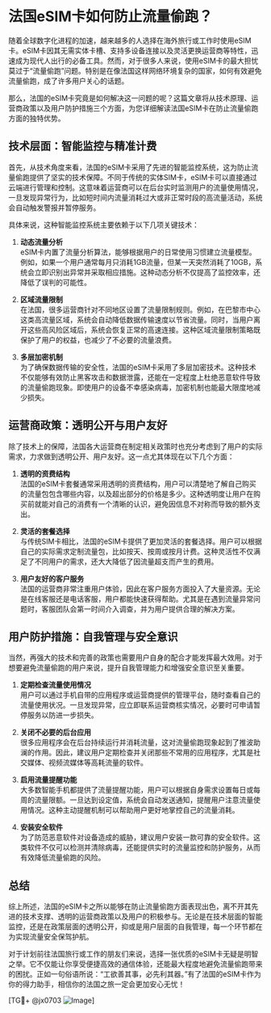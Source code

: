 # 法国eSIM卡如何防止流量偷跑？

随着全球数字化进程的加速，越来越多的人选择在海外旅行或工作时使用eSIM卡。eSIM卡因其无需实体卡槽、支持多设备连接以及灵活更换运营商等特性，迅速成为现代人出行的必备工具。然而，对于很多人来说，使用eSIM卡的最大担忧莫过于“流量偷跑”问题。特别是在像法国这样网络环境复杂的国家，如何有效避免流量偷跑，成了许多用户关心的话题。

那么，法国的eSIM卡究竟是如何解决这一问题的呢？这篇文章将从技术原理、运营商政策以及用户防护措施三个方面，为您详细解读法国eSIM卡在防止流量偷跑方面的独特优势。

## 技术层面：智能监控与精准计费

首先，从技术角度来看，法国的eSIM卡采用了先进的智能监控系统，这为防止流量偷跑提供了坚实的技术保障。不同于传统的实体SIM卡，eSIM卡可以直接通过云端进行管理和控制。这意味着运营商可以在后台实时监测用户的流量使用情况，一旦发现异常行为，比如短时间内流量消耗过大或非正常时段的高流量活动，系统会自动触发警报并暂停服务。

具体来说，这种智能监控系统主要依赖于以下几项关键技术：

1. **动态流量分析**  
   eSIM卡内置了流量分析算法，能够根据用户的日常使用习惯建立流量模型。例如，如果一个用户通常每月只消耗1GB流量，但某一天突然消耗了10GB，系统会立即识别出异常并采取相应措施。这种动态分析不仅提高了监控效率，还降低了误判的可能性。

2. **区域流量限制**  
   在法国，很多运营商针对不同地区设置了流量限制规则。例如，在巴黎市中心这类高流量区域，系统会自动降低数据传输速度以节省流量。同时，当用户离开这些高风险区域后，系统会恢复正常的高速连接。这种区域流量限制策略既保护了用户的权益，也减少了不必要的流量浪费。

3. **多层加密机制**  
   为了确保数据传输的安全性，法国的eSIM卡采用了多层加密技术。这种技术不仅能够有效防止黑客攻击和数据泄露，还能在一定程度上杜绝恶意软件导致的流量偷跑现象。即使用户的设备不幸感染病毒，加密机制也能最大限度地减少损失。

## 运营商政策：透明公开与用户友好

除了技术上的保障，法国各大运营商在制定相关政策时也充分考虑到了用户的实际需求，力求做到透明公开、用户友好。这一点尤其体现在以下几个方面：

1. **透明的资费结构**  
   法国的eSIM卡套餐通常采用透明的资费结构，用户可以清楚地了解自己购买的流量包包含哪些内容，以及超出部分的价格是多少。这种透明度让用户在购买前就能对自己的消费有一个清晰的认识，避免因信息不对称而导致的额外支出。

2. **灵活的套餐选择**  
   与传统SIM卡相比，法国的eSIM卡提供了更加灵活的套餐选择。用户可以根据自己的实际需求定制流量包，比如按天、按周或按月计费。这种灵活性不仅满足了不同用户的需求，还大大降低了因流量超支而产生的费用。

3. **用户友好的客户服务**  
   法国的运营商非常注重用户体验，因此在客户服务方面投入了大量资源。无论是在线客服还是电话客服，用户都能快速获得帮助。尤其是在遇到流量异常问题时，客服团队会第一时间介入调查，并为用户提供合理的解决方案。

## 用户防护措施：自我管理与安全意识

当然，再强大的技术和完善的政策也需要用户自身的配合才能发挥最大效用。对于想要避免流量偷跑的用户来说，提升自我管理能力和增强安全意识至关重要。

1. **定期检查流量使用情况**  
   用户可以通过手机自带的应用程序或运营商提供的管理平台，随时查看自己的流量使用状况。一旦发现异常，应立即联系运营商核实情况，必要时可申请暂停服务以防进一步损失。

2. **关闭不必要的后台应用**  
   很多应用程序会在后台持续运行并消耗流量，这对流量偷跑现象起到了推波助澜的作用。因此，建议用户定期检查并关闭那些不常用的应用程序，尤其是社交媒体、视频流媒体等高耗流量的软件。

3. **启用流量提醒功能**  
   大多数智能手机都提供了流量提醒功能，用户可以根据自身需求设置每日或每周的流量限额。一旦达到设定值，系统会自动发送通知，提醒用户注意流量使用情况。这种主动提醒机制可以帮助用户更好地掌控自己的流量消耗。

4. **安装安全软件**  
   为了防范恶意软件对设备造成的威胁，建议用户安装一款可靠的安全软件。这类软件不仅可以检测并清除病毒，还能提供实时的流量监控和防护服务，从而有效降低流量偷跑的风险。

## 总结

综上所述，法国的eSIM卡之所以能够在防止流量偷跑方面表现出色，离不开其先进的技术支撑、透明的运营商政策以及用户的积极参与。无论是在技术层面的智能监控，还是在政策层面的透明公开，抑或是用户层面的自我管理，每一个环节都在为实现流量安全保驾护航。

对于计划前往法国旅行或工作的朋友们来说，选择一张优质的eSIM卡无疑是明智之举。它不仅能让你享受便捷高效的通信体验，还能最大程度地避免流量偷跑带来的困扰。正如一句俗语所说：“工欲善其事，必先利其器。”有了法国的eSIM卡作为你的得力助手，相信你的法国之旅一定会更加安心无忧！

[TG💪+ @jx0703 ![Image](https://github.com/user-attachments/assets/dbca1d08-cadb-493c-b0ec-ad6f7a83f270)]